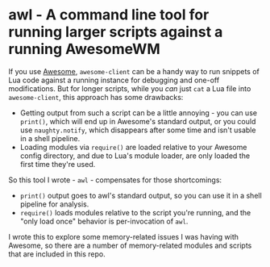 # awl - A command line tool for running larger scripts against a running AwesomeWM

If you use [Awesome](/awesomeWM/awesome), `awesome-client` can be a handy way to run snippets of Lua code against a running instance for debugging and one-off modifications.  But for longer scripts, while you _can_ just `cat` a Lua file into `awesome-client`, this approach has some drawbacks:

  * Getting output from such a script can be a little annoying - you can use `print()`, which will end up in Awesome's standard output, or you could use `naughty.notify`, which disappears after some time and isn't usable in a shell pipeline.
  * Loading modules via `require()` are loaded relative to your Awesome config directory, and due to Lua's module loader, are only loaded the first time they're used.

So this tool I wrote - `awl` - compensates for those shortcomings:

  * `print()` output goes to awl's standard output, so you can use it in a shell pipeline for analysis.
  * `require()` loads modules relative to the script you're running, and the "only load once" behavior is per-invocation of `awl`.

I wrote this to explore some memory-related issues I was having with Awesome, so there are a number of memory-related modules and scripts that are included in this repo.
